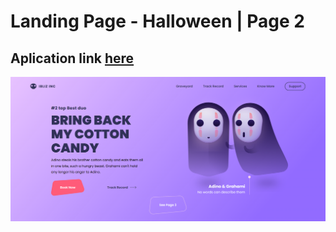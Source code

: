 <h1>Landing Page - Halloween | Page 2</h1>
<h2>Aplication link <a href="https://lucasfgs14.github.io/landing-page-halloween-page-2/">here</a></h2>
<img src="./assets/page.png"/>
